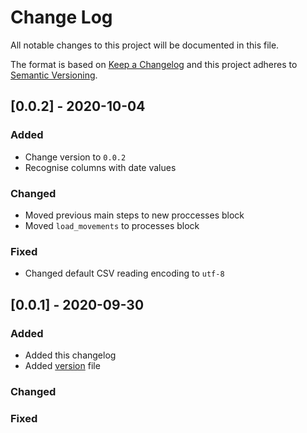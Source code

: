 
# Change Log
All notable changes to this project will be documented in this file.
 
The format is based on [Keep a Changelog](http://keepachangelog.com/)
and this project adheres to [Semantic Versioning](http://semver.org/).


## [0.0.2] - 2020-10-04
 
### Added

- Change version to `0.0.2`
- Recognise columns with date values
   
### Changed

- Moved previous main steps to new proccesses block
- Moved `load_movements` to processes block
 
### Fixed

- Changed default CSV reading encoding to `utf-8`

## [0.0.1] - 2020-09-30
 
### Added

- Added this changelog
- Added [version](./version.txt) file
   
### Changed
 
### Fixed
